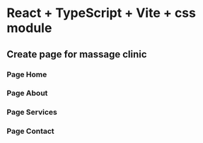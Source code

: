 # React + TypeScript + Vite + css module

## Create page for massage clinic 

### Page Home
### Page About
### Page Services
### Page Contact



